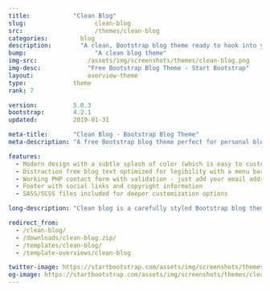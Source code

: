 ```yaml
---
title:            "Clean Blog"
slug:			        clean-blog
src:			        /themes/clean-blog
categories:		    blog
description:	    "A clean, Bootstrap blog theme ready to hook into your favorite CMS or blogging platform"
bump:			        "A clean blog theme"
img-src:		      /assets/img/screenshots/themes/clean-blog.png
img-desc:		      "Free Bootstrap Blog Theme - Start Bootstrap"
layout:			      overview-theme
type:             theme
rank: 7

version:          5.0.3
bootstrap:        4.2.1
updated:          2019-01-31

meta-title:       "Clean Blog - Bootstrap Blog Theme"
meta-description: "A free Bootstrap blog theme perfect for personal blogs. All Start Bootstrap templates are free to download and open source."

features:
  - Modern design with a subtle splash of color (which is easy to customize, especially with LESS!)
  - Distraction free blog text optimized for legibility with a menu bar interface that conveniently appears when you scroll up!
  - Working PHP contact form with validation - just add your email address to the PHP file included
  - Footer with social links and copyright information
  - SASS/SCSS files included for deeper customization options

long-description: "Clean blog is a carefully styled Bootstrap blog theme that is perfect for personal or company blogs. This theme features four HTML pages including a blog index, an about page, a sample post, and a contact page."

redirect_from:
  - /clean-blog/
  - /downloads/clean-blog.zip/
  - /templates/clean-blog/
  - /template-overviews/clean-blog

twitter-image: https://startbootstrap.com/assets/img/screenshots/themes/twitter/clean-blog.png
og-image: https://startbootstrap.com/assets/img/screenshots/themes/clean-blog.png
---
```

